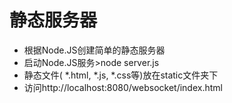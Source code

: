 # 静态服务器
* 根据Node.JS创建简单的静态服务器
* 启动Node.JS服务>node server.js
* 静态文件( *.html, *.js, *.css等)放在static文件夹下
* 访问http://localhost:8080/websocket/index.html
